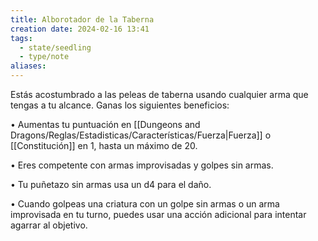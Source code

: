 ```yaml
---
title: Alborotador de la Taberna
creation date: 2024-02-16 13:41
tags:
  - state/seedling
  - type/note
aliases:
---
```

Estás acostumbrado a las peleas de taberna usando cualquier arma que tengas a tu alcance. Ganas los siguientes beneficios:

• Aumentas tu puntuación en [[Dungeons and Dragons/Reglas/Estadisticas/Características/Fuerza|Fuerza]] o [[Constitución]] en 1, hasta un máximo de 20.

• Eres competente con armas improvisadas y golpes sin armas.

• Tu puñetazo sin armas usa un d4 para el daño.

• Cuando golpeas una criatura con un golpe sin armas o un arma improvisada en tu turno, puedes
usar una acción adicional para intentar agarrar al objetivo.
